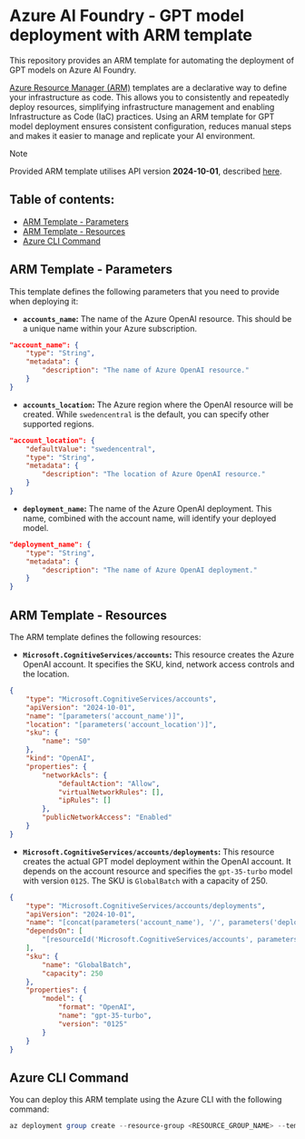 # Azure AI Foundry - GPT model deployment with ARM template

This repository provides an ARM template for automating the deployment of GPT models on Azure AI Foundry.

[Azure Resource Manager (ARM)](https://learn.microsoft.com/en-us/azure/azure-resource-manager/management/overview) templates are a declarative way to define your infrastructure as code. This allows you to consistently and repeatedly deploy resources, simplifying infrastructure management and enabling Infrastructure as Code (IaC) practices.  Using an ARM template for GPT model deployment ensures consistent configuration, reduces manual steps and makes it easier to manage and replicate your AI environment.

> [!NOTE]
> Provided ARM template utilises API version **2024-10-01**, described [here](https://learn.microsoft.com/en-us/azure/templates/microsoft.cognitiveservices/2024-10-01/accounts?pivots=deployment-language-arm-template).

## Table of contents:
- [ARM Template - Parameters](#arm-template---parameters)
- [ARM Template - Resources](#arm-template---resources)
- [Azure CLI Command](#azure-cli-command)

## ARM Template - Parameters
This template defines the following parameters that you need to provide when deploying it:
*   **`accounts_name`:** The name of the Azure OpenAI resource. This should be a unique name within your Azure subscription.
``` JSON
"account_name": {
    "type": "String",
    "metadata": {
        "description": "The name of Azure OpenAI resource."
    }
}
```
*   **`accounts_location`:** The Azure region where the OpenAI resource will be created.  While `swedencentral` is the default, you can specify other supported regions.
``` JSON
"account_location": {
    "defaultValue": "swedencentral",
    "type": "String",
    "metadata": {
        "description": "The location of Azure OpenAI resource."
    }
}
```
*   **`deployment_name`:** The name of the Azure OpenAI deployment. This name, combined with the account name, will identify your deployed model.
``` JSON
"deployment_name": {
    "type": "String",
    "metadata": {
        "description": "The name of Azure OpenAI deployment."
    }
}
```

## ARM Template - Resources
The ARM template defines the following resources:
*  **`Microsoft.CognitiveServices/accounts`:** This resource creates the Azure OpenAI account.  It specifies the SKU, kind, network access controls and the location.
``` JSON
{
    "type": "Microsoft.CognitiveServices/accounts",
    "apiVersion": "2024-10-01",
    "name": "[parameters('account_name')]",
    "location": "[parameters('account_location')]",
    "sku": {
        "name": "S0"
    },
    "kind": "OpenAI",
    "properties": {
        "networkAcls": {
            "defaultAction": "Allow",
            "virtualNetworkRules": [],
            "ipRules": []
        },
        "publicNetworkAccess": "Enabled"
    }
}
```
*  **`Microsoft.CognitiveServices/accounts/deployments`:** This resource creates the actual GPT model deployment within the OpenAI account. It depends on the account resource and specifies the `gpt-35-turbo` model with version `0125`. The SKU is `GlobalBatch` with a capacity of 250.
``` JSON
{
    "type": "Microsoft.CognitiveServices/accounts/deployments",
    "apiVersion": "2024-10-01",
    "name": "[concat(parameters('account_name'), '/', parameters('deployment_name'))]",
    "dependsOn": [
        "[resourceId('Microsoft.CognitiveServices/accounts', parameters('account_name'))]"
    ],
    "sku": {
        "name": "GlobalBatch",
        "capacity": 250
    },
    "properties": {
        "model": {
            "format": "OpenAI",
            "name": "gpt-35-turbo",
            "version": "0125"
        }
    }
}
```

## Azure CLI Command

You can deploy this ARM template using the Azure CLI with the following command:

``` PowerShell
az deployment group create --resource-group <RESOURCE_GROUP_NAME> --template-file  AOAI_ARM_template.json --parameters account_name=<AZURE_OPENAI_RESOURCE_NAME> account_location=<AZURE_OPENAI_RESOURCE_LOCATION> deployment_name=<AZURE_OPENAI_DEPLOYMENT_NAME>
```
